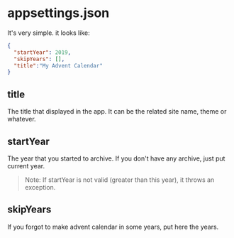 # appsettings.json
It's very simple. it looks like:
```json
{
  "startYear": 2019,
  "skipYears": [],
  "title":"My Advent Calendar"
}
```
## title
The title that displayed in the app. It can be the related site name, theme or whatever.

## startYear
The year that you started to archive.
If you don't have any archive, just put current year.

> Note: If startYear is not valid (greater than this year), it throws an exception.

## skipYears
If you forgot to make advent calendar in some years, put here the years.